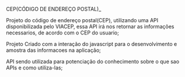CEP(CÓDIGO DE ENDEREÇO POSTAL)_

Projeto do código de endereço postal(CEP), utilizando uma API disponibilizada pelo VIACEP, essa API irá nos retornar as informações necessarios, de acordo com o CEP do usuario; 

Projeto Criado com a interação do javascript para o desenvolvimento e amostra das informacoes na aplicação;

API sendo utilizada para potenciação do conhecimento sobre o que sao APIs e como utiliza-las;